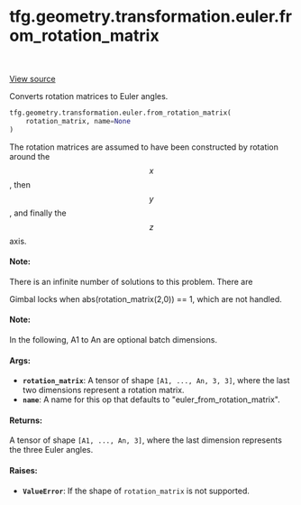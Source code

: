 <div itemscope itemtype="http://developers.google.com/ReferenceObject">
<meta itemprop="name" content="tfg.geometry.transformation.euler.from_rotation_matrix" />
<meta itemprop="path" content="Stable" />
</div>

# tfg.geometry.transformation.euler.from_rotation_matrix

<!-- Insert buttons and diff -->

<table class="tfo-notebook-buttons tfo-api" align="left">
</table>

<a target="_blank" href="https://github.com/tensorflow/graphics/blob/master/tensorflow_graphics/geometry/transformation/euler.py">View source</a>



Converts rotation matrices to Euler angles.

```python
tfg.geometry.transformation.euler.from_rotation_matrix(
    rotation_matrix, name=None
)
```



<!-- Placeholder for "Used in" -->

The rotation matrices are assumed to have been constructed by rotation around
the $$x$$, then $$y$$, and finally the $$z$$ axis.

#### Note:

There is an infinite number of solutions to this problem. There are

Gimbal locks when abs(rotation_matrix(2,0)) == 1, which are not handled.

#### Note:

In the following, A1 to An are optional batch dimensions.



#### Args:


* <b>`rotation_matrix`</b>: A tensor of shape `[A1, ..., An, 3, 3]`, where the last two
  dimensions represent a rotation matrix.
* <b>`name`</b>: A name for this op that defaults to "euler_from_rotation_matrix".


#### Returns:

A tensor of shape `[A1, ..., An, 3]`, where the last dimension represents
the three Euler angles.



#### Raises:


* <b>`ValueError`</b>: If the shape of `rotation_matrix` is not supported.